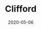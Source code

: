 ---
title: Clifford
description:
image: clifford-ghost.jpg
preview: https://themeforest.net/item/clifford-blog-and-magazine-theme-for-ghost/26611480
date: 2020-05-06
---
